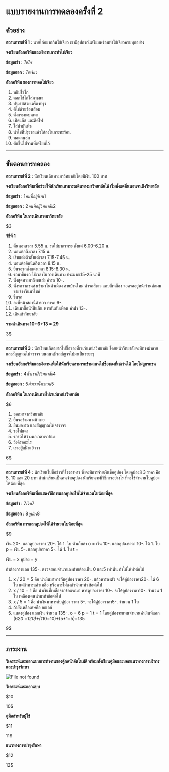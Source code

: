 # แบบรายงานการทดลองครั้งที่ 2

## ตัวอย่าง

**สถานการณ์ที่ 1** : นายไก่อยากกินไข่เจียว เขามีอุปกรณ์เตรียมพร้อมทำไข่เจียวครบทุกอย่าง

**จงเขียนอัลกอริทึมและผังงานการทำไข่เจียว**

**ข้อมูลเข้า** : _ไข่ไก่_

**ข้อมูลออก** : _ไข่เจียว_

**อัลกอริทึม ของการทอดไข่เจียว**

1.  หยิบไข่ไก่
2.  ตอกไข่ไก่ใส่ภาชนะ
3.  ปรุงรสด้วยเครื่องปรุง
4.  ตีไข่ด้วยช้อนส้อม
5.  ตั้งกระทะบนเตา
6.  เปิดแก๊ส และติดไฟ
7.  ใส่น้ำมันพืช
8.  นำไข่ที่ปรุงรสแล้วใส่ลงในกระทะร้อน
9.  ทอดจนสุก
10. ตักขึ้นใส่จานที่เตรียมไว้

----------

## ขั้นตอนการทดลอง

**สถานการณ์ที่ 2** : นักเรียนเดินทางมาวิทยาลัยโดยมีเงิน 100 บาท

**จงเขียนอัลกอริทึมเพื่อช่วยให้นักเรียนสามารถเดินทางมาวิทยาลัยได้ เริ่มตั้งแต่ตื่นนอนจนถึงวิทยาลัย**

**ข้อมูลเข้า** : $1   คนที่อยู่บ้าน    1$

**ข้อมูลออก** : $2  คนที่อยู่วิทยาลัย    2$

**อัลกอริทึม ในการเดินทางมาวิทยาลัย**

$3

**วิธีที่ 1**

1.  ตื่นนอนเวลา 5.55 น. รอใส่บาตรพระ ตั้งแต่ 6.00-6.20 น.
2.  นอนต่อถึงเวลา 7.15 น.
3.  เริ่มแต่งตัวตั้งแต่เวลา 7.15-7.45 น.
4.  นอนต่ออีกนิดถึงเวลา 8.15  น.
5.  ยืนรอรถตั้งแต่งเวลา 8.15-8.30 น.
6.  รถมาขึ้นรถ ใช้เวลาในการเดินทาง ประมาณ15-25 นาที
7.  นั่งสุดทางมาถึงขนส่ง ค่ารถ 10-.
8.  นั่งรถจากขนส่งเข้ามาในตัวเมือง สายบ้านใหม่ ตัวรถสีขาว แถบสีเหลือง จอดรออยู่หน้าร้านตัดผมชายข้างวินมาไซค์
9.  ขึ้นรถ
9.  ลงที่หน้าสถานีตำรวจ ค่ารถ 6-.
10. เดินมาซื้อน้ำปั่นกิน หารกันกับเพื่อน ค่าน้ำ 13-.
11. เดินเข้าวิทยาลัย

**รวมค่าเดินทาง 10+6+13 = 29**

3$

----------

**สถานการณ์ที่ 3** : นักเรียนเกิดอยากไปซื้อของที่เซเว่นหน้าวิทยาลัย โดยหน้าวิทยาลัยจะมีทางม้าลาย และสัญญาณไฟจราจร บนถนนมีรถสัญจรไปมาเป็นระยะๆ

**จงเขียนอัลกอริทึมและผังงานเพื่อให้นักเรียนสามารถข้ามถนนไปซื้อของที่เซเว่นได้ โดยไม่ถูกรถชน**

**ข้อมูลเข้า** : $4   ตัวเราฝั่งวิทยาลัย    4$

**ข้อมูลออก** : $5   ตัวเราฝั่ง เซเว่น    5$

**อัลกอริทึม ในการเดินทางไปเซเว่นหน้าวิทยาลัย**

$6

1.  ออกมาจากวิทยาลัย
2.  ยืนรอข้ามทางม้าลาย
3.  ยืนมองรถ และสัญญาณไฟจาราจร 
4.  รอไฟแดง 
5.  รอรถให้ว่างพอเวลาเราข้าม
6.  วิ่งดิรออะไร
7.  เราอยู่ีกฝั่งแย้ววว

6$

----------

**สถานการณ์ที่ 4** : นักเรียนไปซื้อข้าวที่โรงอาหาร ซึ่งจะมีการจ่ายเงินซื้อคูปอง โดยคูปองมี 3 ราคา คือ 5, 10 และ 20 บาท ถ้านักเรียนเป็นคนจ่ายคูปอง นักเรียนจะมีวิธีการอย่างไร ที่จะใช้จำนวนใบคูปองให้น้อยที่สุด

**จงเขียนอัลกอริทึมเพื่อแสดงวิธีการแลกคูปองให้ได้จำนวนใบน้อยที่สุด**

**ข้อมูลเข้า** : $7   เงิน    7$

**ข้อมูลออก** : $8    คูปอง   8$

**อัลกอริทึม การแลกคูปองให้ได้จำนวนใบน้อยที่สุด**

$9

เงิน 20-. แลกคูปองราคา 20-. ได้ 1. ใบ   ตัวเก็บค่า o =
เงิน 10-. แลกคุปองราคา 10-. ได้ 1. ใบ        p =
เงิน 5-.  แลกคูปอราคา  5-.  ได้ 1. ใบ        t =

เงิน = x
คูปอง = y

ถ้าต้องการแลก 135-.
ตรวจสอบจำนวนลงท้ายต้องเป็น 0 และ5 เท่านั้น
ถ้าใช่ให้ทำต่อไป
1.  x / 20 = 5
    คือ นำเงินมาหารกับคู่ปอง ราคา 20-. แล้วหารลงตัว
        จะได้คู่ปองราคา20-. ได้ 6 ใบ
          แต่ถ้าหารแล้วเหลือ หรือหารไม่ลงตัวนำมาทำ ข้อต่อไป
2.  x / 10 = 1
    คือ นำเงินที่เหลือจากข้อแรกมา หารคูปองราคา 10-. 
      จะได้คูปองราคา10-. จำนวน 1 ใบ
        เหลืองเศษนำมาทำข้อต่อไป
3.  x / 5 = 1
    คือ นำเงินมาหารกับคู่ปอง ราคา 5-. 
      จะได้คู่ปองราคา5-. จำนวน 1 ใบ
4.  ถ้ายังเหลือเศษคือ ออเลอ์
5.  แสดงคู่ปอง 
    แลกเงิน จำนวน 135-.
        o = 6
        p = 1
        t = 1
        โดยคู่ปองจะแทนจำนวนค่าเงินที่แลก  (6*20 =120)+(1*10=10)+(5*1=5)=135

9$

----------

## ภาระงาน

**วิเคราะห์และออกแบบการทำงานของตู้กดน้ำอัตโนมัติ พร้อมทั้งเขียนคู่มือและบอกแนวทางการบริการและบำรุงรักษา**

![File not found](img/drink1.jpg)

**วิเคราะห์และออกแบบ**

$10



10$


**คู่มือสำหรับผู้ใช้**

$11



11$

**แนวทางการบำรุงรักษา**

$12



12$
